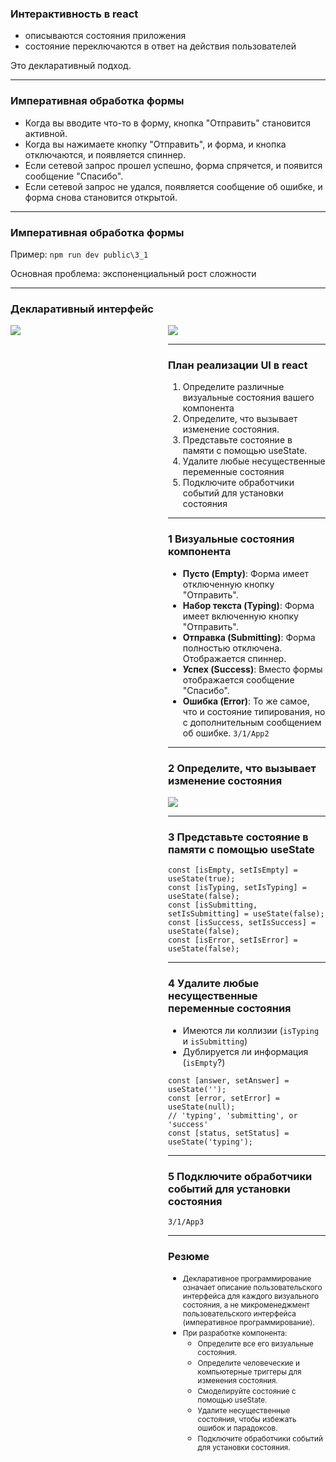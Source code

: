 ### Интерактивность в react

- описываются состояния приложения
- состояние переключаются в ответ на действия пользователей

Это декларативный подход.

---

### Императивная обработка формы 

- Когда вы вводите что-то в форму, кнопка "Отправить" становится активной.
- Когда вы нажимаете кнопку "Отправить", и форма, и кнопка отключаются, и появляется спиннер.
- Если сетевой запрос прошел успешно, форма спрячется, и появится сообщение "Спасибо".
- Если сетевой запрос не удался, появляется сообщение об ошибке, и форма снова становится открытой.

---

### Императивная обработка формы 

Пример: ```npm run dev public\3_1```

Основная проблема: экспоненциальный рост сложности

---

### Декларативный интерфейс

<div style="display: flex;">
    <div style="flex: 2;">
    <img src="i_imperative-ui-programming.png"/>
    </div>
    <div style="flex: 2;">
    <img src="i_declarative-ui-programming.png"/>
    <div>
<div>

---

### План реализации UI в react

1. Определите различные визуальные состояния вашего компонента
1. Определите, что вызывает изменение состояния.
1. Представьте состояние в памяти с помощью useState.
1. Удалите любые несущественные переменные состояния
1. Подключите обработчики событий для установки состояния

---

### 1 Визуальные состояния компонента 

- **Пусто (Empty)**: Форма имеет отключенную кнопку "Отправить".
- **Набор текста (Typing)**: Форма имеет включенную кнопку "Отправить".
- **Отправка (Submitting)**: Форма полностью отключена. Отображается спиннер.
- **Успех (Success)**: Вместо формы отображается сообщение "Спасибо".
- **Ошибка (Error)**: То же самое, что и состояние типирования, но с дополнительным сообщением об ошибке. ```3/1/App2```

---

### 2 Определите, что вызывает изменение состояния

![](responding_to_input_flow.webp)

---

### 3 Представьте состояние в памяти с помощью useState

```
const [isEmpty, setIsEmpty] = useState(true);
const [isTyping, setIsTyping] = useState(false);
const [isSubmitting, setIsSubmitting] = useState(false);
const [isSuccess, setIsSuccess] = useState(false);
const [isError, setIsError] = useState(false);
```

---

### 4 Удалите любые несущественные переменные состояния

- Имеются ли коллизии (```isTyping``` и ```isSubmitting```)
- Дублируется ли информация (```isEmpty```?)

```
const [answer, setAnswer] = useState('');
const [error, setError] = useState(null);
// 'typing', 'submitting', or 'success'
const [status, setStatus] = useState('typing');
```

---

### 5 Подключите обработчики событий для установки состояния

```3/1/App3```

---

### Резюме

- <small>Декларативное программирование означает описание пользовательского интерфейса для каждого визуального состояния, а не микроменеджмент пользовательского интерфейса (императивное программирование).</small>
- <small>При разработке компонента:</small>
    - <small>Определите все его визуальные состояния.</small>
    - <small>Определите человеческие и компьютерные триггеры для изменения состояния.</small>
    - <small>Смоделируйте состояние с помощью useState.</small>
    - <small>Удалите несущественные состояния, чтобы избежать ошибок и парадоксов.</small>
    - <small>Подключите обработчики событий для установки состояния.</small>